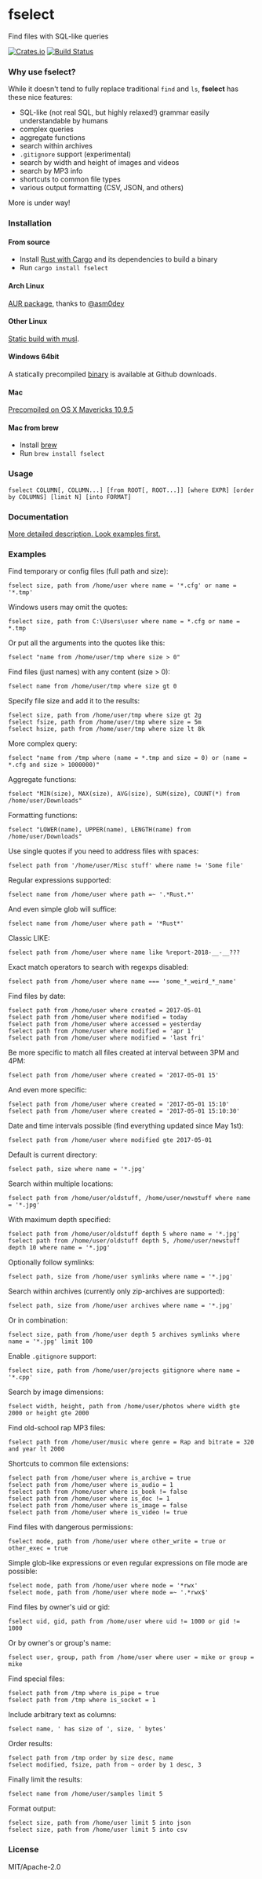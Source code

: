 # fselect
Find files with SQL-like queries

[![Crates.io](https://img.shields.io/crates/v/fselect.svg)](https://crates.io/crates/fselect)
[![Build Status](https://travis-ci.org/jhspetersson/fselect.svg?branch=master)](https://travis-ci.org/jhspetersson/fselect)

### Why use fselect?

While it doesn't tend to fully replace traditional `find` and `ls`, **fselect** has these nice features:

* SQL-like (not real SQL, but highly relaxed!) grammar easily understandable by humans
* complex queries
* aggregate functions
* search within archives
* `.gitignore` support (experimental)
* search by width and height of images and videos
* search by MP3 info
* shortcuts to common file types
* various output formatting (CSV, JSON, and others)

More is under way!

### Installation

#### From source

* Install [Rust with Cargo](https://www.rust-lang.org/en-US/install.html) and its dependencies to build a binary
* Run `cargo install fselect`

#### Arch Linux

[AUR package](https://aur.archlinux.org/packages/fselect/), thanks to [@asm0dey](https://github.com/asm0dey)

#### Other Linux

[Static build with musl](https://github.com/jhspetersson/fselect/releases/download/0.4.5/fselect-x86_64-linux-musl.gz).

#### Windows 64bit

A statically precompiled [binary](https://github.com/jhspetersson/fselect/releases/download/0.4.5/fselect-x86_64-win.zip) is available at Github downloads.

#### Mac

[Precompiled on OS X Mavericks 10.9.5](https://github.com/jhspetersson/fselect/releases/download/0.4.5/fselect-x86_64-apple-darwin.zip)

#### Mac from brew

* Install [brew](https://docs.brew.sh/Installation)
* Run `brew install fselect`

### Usage

    fselect COLUMN[, COLUMN...] [from ROOT[, ROOT...]] [where EXPR] [order by COLUMNS] [limit N] [into FORMAT]

### Documentation

[More detailed description. Look examples first.](docs/usage.md)

### Examples

Find temporary or config files (full path and size):

    fselect size, path from /home/user where name = '*.cfg' or name = '*.tmp'
    
Windows users may omit the quotes:

    fselect size, path from C:\Users\user where name = *.cfg or name = *.tmp

Or put all the arguments into the quotes like this:

    fselect "name from /home/user/tmp where size > 0"

Find files (just names) with any content (size > 0):

    fselect name from /home/user/tmp where size gt 0

Specify file size and add it to the results:

    fselect size, path from /home/user/tmp where size gt 2g
    fselect fsize, path from /home/user/tmp where size = 5m
    fselect hsize, path from /home/user/tmp where size lt 8k
    
More complex query:

    fselect "name from /tmp where (name = *.tmp and size = 0) or (name = *.cfg and size > 1000000)"
    
Aggregate functions:

    fselect "MIN(size), MAX(size), AVG(size), SUM(size), COUNT(*) from /home/user/Downloads"
    
Formatting functions:

    fselect "LOWER(name), UPPER(name), LENGTH(name) from /home/user/Downloads"
    
Use single quotes if you need to address files with spaces:

    fselect path from '/home/user/Misc stuff' where name != 'Some file'
    
Regular expressions supported:

    fselect name from /home/user where path =~ '.*Rust.*'
    
And even simple glob will suffice:

    fselect name from /home/user where path = '*Rust*'
    
Classic LIKE:

    fselect path from /home/user where name like %report-2018-__-__???
    
Exact match operators to search with regexps disabled:

    fselect path from /home/user where name === 'some_*_weird_*_name'
    
Find files by date:

    fselect path from /home/user where created = 2017-05-01
    fselect path from /home/user where modified = today
    fselect path from /home/user where accessed = yesterday
    fselect path from /home/user where modified = 'apr 1'
    fselect path from /home/user where modified = 'last fri'
    
Be more specific to match all files created at interval between 3PM and 4PM:

    fselect path from /home/user where created = '2017-05-01 15'
    
And even more specific:

    fselect path from /home/user where created = '2017-05-01 15:10'
    fselect path from /home/user where created = '2017-05-01 15:10:30'
    
Date and time intervals possible (find everything updated since May 1st):

    fselect path from /home/user where modified gte 2017-05-01
    
Default is current directory:

    fselect path, size where name = '*.jpg'
    
Search within multiple locations:

    fselect path from /home/user/oldstuff, /home/user/newstuff where name = '*.jpg'
    
With maximum depth specified:

    fselect path from /home/user/oldstuff depth 5 where name = '*.jpg'
    fselect path from /home/user/oldstuff depth 5, /home/user/newstuff depth 10 where name = '*.jpg'

Optionally follow symlinks:

    fselect path, size from /home/user symlinks where name = '*.jpg'
    
Search within archives (currently only zip-archives are supported):

    fselect path, size from /home/user archives where name = '*.jpg'
    
Or in combination:

    fselect size, path from /home/user depth 5 archives symlinks where name = '*.jpg' limit 100

Enable `.gitignore` support:

    fselect size, path from /home/user/projects gitignore where name = '*.cpp'        
    
Search by image dimensions:

    fselect width, height, path from /home/user/photos where width gte 2000 or height gte 2000
    
Find old-school rap MP3 files:

    fselect path from /home/user/music where genre = Rap and bitrate = 320 and year lt 2000  
    
Shortcuts to common file extensions:

    fselect path from /home/user where is_archive = true
    fselect path from /home/user where is_audio = 1
    fselect path from /home/user where is_book != false
    fselect path from /home/user where is_doc != 1
    fselect path from /home/user where is_image = false
    fselect path from /home/user where is_video != true
    
Find files with dangerous permissions:
    
    fselect mode, path from /home/user where other_write = true or other_exec = true
    
Simple glob-like expressions or even regular expressions on file mode are possible:
    
    fselect mode, path from /home/user where mode = '*rwx'
    fselect mode, path from /home/user where mode =~ '.*rwx$'
    
Find files by owner's uid or gid:

    fselect uid, gid, path from /home/user where uid != 1000 or gid != 1000
    
Or by owner's or group's name:

    fselect user, group, path from /home/user where user = mike or group = mike

Find special files:

    fselect path from /tmp where is_pipe = true
    fselect path from /tmp where is_socket = 1
    
Include arbitrary text as columns:

    fselect name, ' has size of ', size, ' bytes'

Order results:

    fselect path from /tmp order by size desc, name
    fselect modified, fsize, path from ~ order by 1 desc, 3
    
Finally limit the results:

    fselect name from /home/user/samples limit 5 
    
Format output:

    fselect size, path from /home/user limit 5 into json
    fselect size, path from /home/user limit 5 into csv

### License

MIT/Apache-2.0
